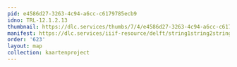 ```yaml
---
pid: e4586d27-3263-4c94-a6cc-c6179785ecb9
idno: TRL-12.1.2.13
thumbnail: https://dlc.services/thumbs/7/4/e4586d27-3263-4c94-a6cc-c6179785ecb9/full/400,339/0/default.jpg
manifest: https://dlc.services/iiif-resource/delft/string1string2string3/kaartenproject-2007/TRL-12.1.2.13
order: '623'
layout: map
collection: kaartenproject
---
```

